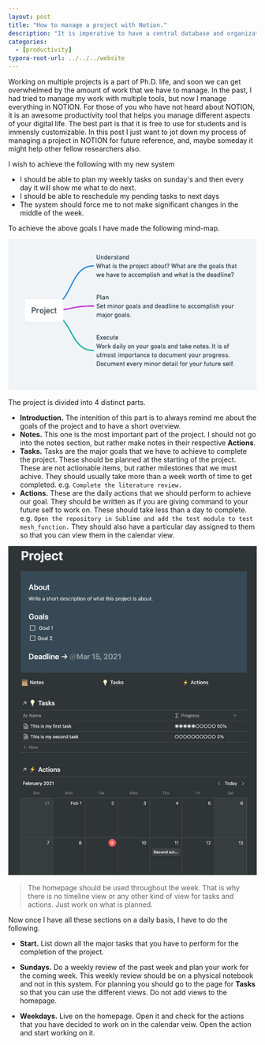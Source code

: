```yaml
---
layout: post
title: "How to manage a project with Notion."
description: "It is imperative to have a central database and organizational system for productive teamwork."
categories: 
  - [productivity]
typora-root-url: ../../../website
---
```


Working on multiple projects is a part of Ph.D. life, and soon we can get overwhelmed by the amount of work that we have to manage. In the past, I had tried to manage my work with multiple tools, but now I manage everything in NOTION. For those of you who have not heard about NOTION, it is an awesome productivity tool that helps you manage different aspects of your digital life. The best part is that it is free to use for students and is immensly customizable. In this post I just want to jot down my process of managing a project in NOTION for future reference, and, maybe someday it might help other fellow researchers also.

I wish to achieve the following with my new system

- I should be able to plan my weekly tasks on sunday's and then every day it will show me what to do next.
- I should be able to reschedule my pending tasks to next days
- The system should force me to not make significant changes in the middle of the week.

To achieve the above goals I have made the following mind-map.

![image-20210209130916708](/assets/images/image-20210209130916708.png)

The project is divided  into 4 distinct parts.

- **Introduction.** The intenition of this part is to always remind me about the goals of the project and to have a short overview.
- **Notes.** This one is the most important part of the project. I should not go into the notes section, but rather make notes in their respective **Actions**.
- **Tasks.** Tasks are the major goals that we have to achieve to complete the project. These should be planned at the starting of the project. These are not actionable items, but rather milestones that we must achive. They should usually take more than a week worth of time to get completed. e.g. `Complete the literature review.`
- **Actions.** These are the daily actions that we should perform to achieve our goal. They should be written as if you are giving command to your future self to work on.  These should take less than a day to complete. e.g. `Open the repository in Sublime and add the test module to test mesh_function.` They should also have a particular day assigned to them so that you can view them in the calendar view.

![image-20210209133959689](/assets/images/image-20210209133959689.png)

> The homepage should be used throughout the week. That is why there is no timeline view or any other kind of view for tasks and actions. Just work on what is planned. 

Now once I have all these sections on a daily basis, I have to do the following.

- **Start.** List down all the major tasks that you have to perform for the completion of the project.

- **Sundays.** Do a weekly review of the past week and plan your work for the coming week. This weekly review should be on a physical notebook and not in this system. 
  For planning you should go to the page for **Tasks** so that you can use the different views. Do not add views to the homepage.

- **Weekdays.** Live on the homepage. Open it and check for the actions that you have decided to work on in the calendar veiw. Open the action and start working on it.

  

  
